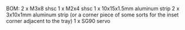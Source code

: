 BOM:
2 x M3x8 shsc
1 x M2x4 shsc
1 x 10x15x1.5mm aluminum strip
2 x 3x10x1mm aluminum strip (or a corner piece of some sorts for the inset corner adjacent to the tray)
1 x SG90 servo